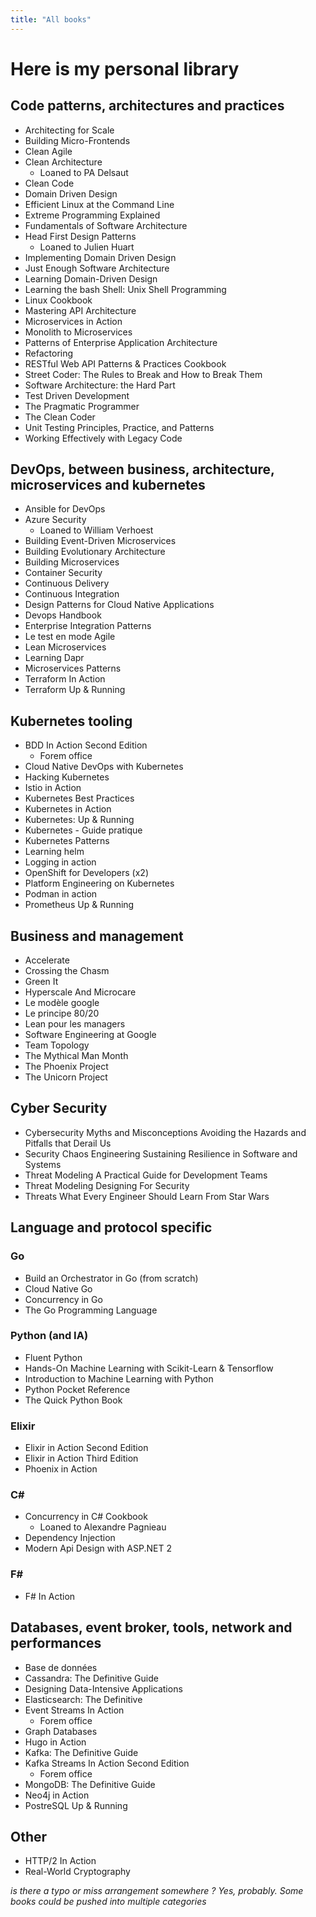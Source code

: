 ```yaml
---
title: "All books"
---
```


# Here is my personal library

## Code patterns, architectures and practices

* Architecting for Scale
* Building Micro-Frontends
* Clean Agile
* Clean Architecture
  * Loaned to PA Delsaut
* Clean Code
* Domain Driven Design
* Efficient Linux at the Command Line
* Extreme Programming Explained
* Fundamentals of Software Architecture
* Head First Design Patterns
  *  Loaned to Julien Huart
* Implementing Domain Driven Design
* Just Enough Software Architecture
* Learning Domain-Driven Design
* Learning the bash Shell: Unix Shell Programming
* Linux Cookbook
* Mastering API Architecture
* Microservices in Action
* Monolith to Microservices
* Patterns of Enterprise Application Architecture
* Refactoring
* RESTful Web API Patterns & Practices Cookbook
* Street Coder: The Rules to Break and How to Break Them
* Software Architecture: the Hard Part
* Test Driven Development
* The Pragmatic Programmer
* The Clean Coder
* Unit Testing Principles, Practice, and Patterns
* Working Effectively with Legacy Code

## DevOps, between business, architecture, microservices and kubernetes

* Ansible for DevOps
* Azure Security
  * Loaned to William Verhoest
* Building Event-Driven Microservices
* Building Evolutionary Architecture
* Building Microservices
* Container Security
* Continuous Delivery
* Continuous Integration
* Design Patterns for Cloud Native Applications
* Devops Handbook 
* Enterprise Integration Patterns
* Le test en mode Agile
* Lean Microservices
* Learning Dapr
* Microservices Patterns
* Terraform In Action
* Terraform Up & Running

## Kubernetes tooling

* BDD In Action Second Edition
    * Forem office
* Cloud Native DevOps with Kubernetes
* Hacking Kubernetes
* Istio in Action
* Kubernetes Best Practices
* Kubernetes in Action
* Kubernetes: Up & Running
* Kubernetes - Guide pratique
* Kubernetes Patterns
* Learning helm
* Logging in action
* OpenShift for Developers (x2)
* Platform Engineering on Kubernetes
* Podman in action
* Prometheus Up & Running

## Business and management

* Accelerate
* Crossing the Chasm
* Green It
* Hyperscale And Microcare
* Le modèle google
* Le principe 80/20
* Lean pour les managers
* Software Engineering at Google
* Team Topology
* The Mythical Man Month
* The Phoenix Project
* The Unicorn Project

## Cyber Security

* Cybersecurity Myths and Misconceptions Avoiding the Hazards and Pitfalls that Derail Us
* Security Chaos Engineering Sustaining Resilience in Software and Systems
* Threat Modeling A Practical Guide for Development Teams
* Threat Modeling Designing For Security
* Threats What Every Engineer Should Learn From Star Wars

## Language and protocol specific

### Go

* Build an Orchestrator in Go (from scratch)
* Cloud Native Go
* Concurrency in Go
* The Go Programming Language

### Python (and IA)

* Fluent Python
* Hands-On Machine Learning with Scikit-Learn & Tensorflow
* Introduction to Machine Learning with Python
* Python Pocket Reference
* The Quick Python Book

### Elixir

* Elixir in Action Second Edition
* Elixir in Action Third Edition
* Phoenix in Action

### C#

* Concurrency in C# Cookbook
  * Loaned to Alexandre Pagnieau
* Dependency Injection
* Modern Api Design with ASP.NET 2

### F#

* F# In Action

## Databases, event broker, tools, network and performances

* Base de données
* Cassandra: The Definitive Guide
* Designing Data-Intensive Applications
* Elasticsearch: The Definitive
* Event Streams In Action
    * Forem office
* Graph Databases
* Hugo in Action
* Kafka: The Definitive Guide
* Kafka Streams In Action Second Edition
    * Forem office
* MongoDB: The Definitive Guide
* Neo4j in Action
* PostreSQL Up & Running

## Other

* HTTP/2 In Action
* Real-World Cryptography




_is there a typo or miss arrangement somewhere ? Yes, probably. Some books could be pushed into multiple categories_

